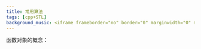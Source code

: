 ```yaml
---
title: 常用算法
tags: [cpp+STL]
background_music: <iframe frameborder="no" border="0" marginwidth="0" marginheight="0" width=100% height=86 src="//music.163.com/outchain/player?type=2&id=29004400&auto=1&height=66"></iframe> 
---
```


函数对象的概念：
